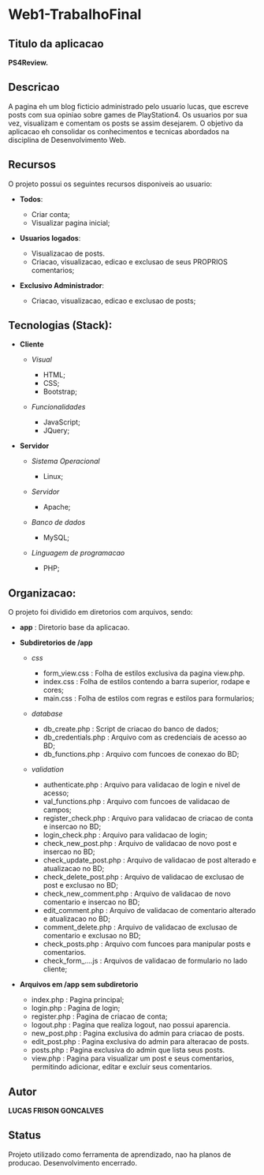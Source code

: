# Web1-TrabalhoFinal

## Titulo da aplicacao
**PS4Review.**

## Descricao

A pagina eh um blog ficticio administrado pelo usuario lucas,
que escreve posts com sua opiniao sobre games de PlayStation4.
Os usuarios por sua vez, visualizam e comentam os posts se assim desejarem.
O objetivo da aplicacao eh consolidar os conhecimentos e tecnicas abordados
na disciplina de Desenvolvimento Web. 

## Recursos

O projeto possui os seguintes recursos disponiveis ao usuario:

* **Todos**:
    * Criar conta;
    * Visualizar pagina inicial;

* **Usuarios logados**:
    * Visualizacao de posts. 
    * Criacao, visualizacao, edicao e exclusao de seus PROPRIOS comentarios;

* **Exclusivo Administrador**:
    * Criacao, visualizacao, edicao e exclusao de posts; 

## Tecnologias (Stack):

* **Cliente**
    * *Visual*
        * HTML;
        * CSS;
        * Bootstrap;
    
    * *Funcionalidades*   
        * JavaScript;
        * JQuery;

* **Servidor**
    * *Sistema Operacional*
        * Linux;

    * *Servidor* 
        * Apache;

    * *Banco de dados*    
        * MySQL;

    * *Linguagem de programacao*    
        * PHP;
## Organizacao:

O projeto foi dividido em diretorios com arquivos, sendo:

* **app** : Diretorio base da aplicacao.

* **Subdiretorios de /app**

    * *css*
        * form_view.css : Folha de estilos exclusiva da pagina view.php.
        * index.css : Folha de estilos contendo a barra superior, rodape e cores;
        * main.css : Folha de estilos com regras e estilos para formularios;

    * *database*
        * db_create.php : Script de criacao do banco de dados;
        * db_credentials.php : Arquivo com as credenciais de acesso ao BD;
        * db_functions.php : Arquivo com funcoes de conexao do BD;

    * *validation*
        * authenticate.php : Arquivo para validacao de login e nivel de acesso;
        * val_functions.php : Arquivo com funcoes de validacao de campos;
        * register_check.php : Arquivo para validacao de criacao de conta e insercao no BD;
        * login_check.php : Arquivo para validacao de login;
        * check_new_post.php : Arquivo de validacao de novo post e insercao no BD;
        * check_update_post.php : Arquivo de validacao de post alterado e atualizacao no BD;
        * check_delete_post.php : Arquivo de validacao de exclusao de post e exclusao no BD;
        * check_new_comment.php : Arquivo de validacao de novo comentario e insercao no BD;
        * edit_comment.php : Arquivo de validacao de comentario alterado e atualizacao no BD;
        * comment_delete.php : Arquivo de validacao de exclusao de comentario e exclusao no BD;
        * check_posts.php : Arquivo com funcoes para manipular posts e comentarios.
        * check_form_....js : Arquivos de validacao de formulario no lado cliente;

* **Arquivos em /app sem subdiretorio**
    * index.php : Pagina principal;
    * login.php : Pagina de login;
    * register.php : Pagina de criacao de conta;
    * logout.php : Pagina que realiza logout, nao possui aparencia.
    * new_post.php : Pagina exclusiva do admin para criacao de posts.
    * edit_post.php : Pagina exclusiva do admin para alteracao de posts.
    * posts.php : Pagina exclusiva do admin que lista seus posts.
    * view.php : Pagina para visualizar um post e seus comentarios, permitindo adicionar,
                   editar e excluir seus comentarios. 

## Autor
**LUCAS FRISON GONCALVES**   

## Status
Projeto utilizado como ferramenta de aprendizado, nao ha planos de producao.
Desenvolvimento encerrado.
